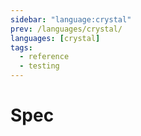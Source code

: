 ```yaml
---
sidebar: "language:crystal"
prev: /languages/crystal/
languages: [crystal]
tags:
  - reference
  - testing
---
```


# Spec

<!--
TODO: Finish this reference
TODO: Add tutorial and link to it
TODO: Add any recipes and link to them
-->
